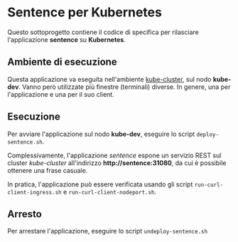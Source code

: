 # Sentence per Kubernetes

Questo sottoprogetto contiene il codice di specifica per rilasciare l'applicazione **sentence** su **Kubernetes**. 

## Ambiente di esecuzione 

Questa applicazione va eseguita nell'ambiente [kube-cluster](../../environments/kube-cluster/), sul nodo **kube-dev**. 
Vanno però utilizzate più finestre (terminali) diverse. In genere, una per l'applicazione e una per il suo client.  

## Esecuzione 

Per avviare l'applicazione sul nodo **kube-dev**, eseguire lo script `deploy-sentence.sh`. 

Complessivamente, l'applicazione *sentence* espone un servizio REST sul cluster *kube-cluster* all'indirizzo **http://sentence:31080**, da cui è possibile ottenere una frase casuale.

In pratica, l'applicazione può essere verificata usando gli script `run-curl-client-ingress.sh` e `run-curl-client-nodeport.sh`. 

## Arresto 

Per arrestare l'applicazione, eseguire lo script `undeploy-sentence.sh` 

